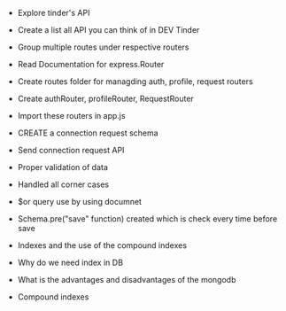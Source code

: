 - Explore tinder's API
- Create a list all API you can think of in DEV Tinder
- Group multiple routes under respective routers
- Read Documentation for express.Router
- Create routes folder for managding auth, profile, request routers
- Create authRouter, profileRouter, RequestRouter
- Import these routers in app.js 

- CREATE a connection request schema
- Send connection request API
- Proper validation of data
- Handled all corner cases
- $or query use by using documnet
- Schema.pre("save" function) created which is check every time before save
- Indexes and the use of the compound indexes
- Why do we need index in DB
- What is the advantages and disadvantages of the mongodb
- Compound indexes